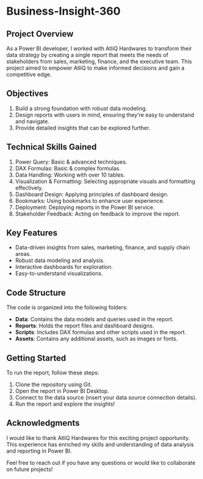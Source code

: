 # Business-Insight-360

**Project Overview**
------------------

As a Power BI developer, I worked with AtliQ Hardwares to transform their data strategy by creating a single report that meets the needs of stakeholders from sales, marketing, finance, and the executive team. This project aimed to empower AtliQ to make informed decisions and gain a competitive edge.

**Objectives**
--------------

1. Build a strong foundation with robust data modeling.
2. Design reports with users in mind, ensuring they're easy to understand and navigate.
3. Provide detailed insights that can be explored further.

**Technical Skills Gained**
---------------------------

1. Power Query: Basic & advanced techniques.
2. DAX Formulas: Basic & complex formulas.
3. Data Handling: Working with over 10 tables.
4. Visualization & Formatting: Selecting appropriate visuals and formatting effectively.
5. Dashboard Design: Applying principles of dashboard design.
6. Bookmarks: Using bookmarks to enhance user experience.
7. Deployment: Deploying reports in the Power BI service.
8. Stakeholder Feedback: Acting on feedback to improve the report.

**Key Features**
----------------

* Data-driven insights from sales, marketing, finance, and supply chain areas.
* Robust data modeling and analysis.
* Interactive dashboards for exploration.
* Easy-to-understand visualizations.

**Code Structure**
-----------------

The code is organized into the following folders:

* **Data**: Contains the data models and queries used in the report.
* **Reports**: Holds the report files and dashboard designs.
* **Scripts**: Includes DAX formulas and other scripts used in the report.
* **Assets**: Contains any additional assets, such as images or fonts.

**Getting Started**
-------------------

To run the report, follow these steps:

1. Clone the repository using Git.
2. Open the report in Power BI Desktop.
3. Connect to the data source (insert your data source connection details).
4. Run the report and explore the insights!

**Acknowledgments**
------------------

I would like to thank AtliQ Hardwares for this exciting project opportunity. This experience has enriched my skills and understanding of data analysis and reporting in Power BI.

Feel free to reach out if you have any questions or would like to collaborate on future projects!
